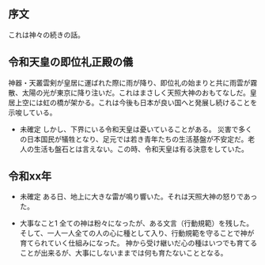 ## 序文

これは神々の続きの話。


## 令和天皇の即位礼正殿の儀

神器・天叢雲剣が皇居に運ばれた際に雨が降り、即位礼の始まりと共に雨雲が霧散、太陽の光が東京に降り注いだ。これはまさしく天照大神のおもてなしだ。皇居上空には虹の橋が架かる。これは今後も日本が良い国へと発展し続けることを示唆している。

* 未確定
しかし、下界にいる令和天皇は憂いていることがある。
災害で多くの日本国民が犠牲となり、足元では若き青年たちの生活基盤が不安定だ。老人の生活も盤石とは言えない。この時、令和天皇は有る決意をしていた。

## 令和xx年

* 未確定
ある日、地上に大きな雷が鳴り響いた。それは天照大神の怒りであった。

* 大事なこと1
全ての神は粉々になったが、ある文言（行動規範）を残した。そして、一人一人全ての人の心に種として入り、行動規範を守ることで神が育てられていく仕組みになった。
神から受け継いだ心の種はいつでも育てることが出来るが、大事にしないままでは何も育たないこととなる。
